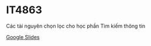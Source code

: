 # IT4863
Các tài nguyên chọn lọc cho học phần Tìm kiếm thông tin

[Google Slides](https://drive.google.com/drive/folders/1XCIY_IlH9sAmmYu8kWeBYKA8tWOjOpc2?usp=drive_link)
